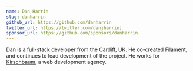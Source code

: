 ```yaml
---
name: Dan Harrin
slug: danharrin
github_url: https://github.com/danharrin
twitter_url: https://twitter.com/danjharrin]
sponsor_url: https://github.com/sponsors/danharrin
---
```


Dan is a full-stack developer from the Cardiff, UK. He co-created Filament, and continues to lead development of the project. He works for [Kirschbaum](https://kirschbaumdevelopment.com/), a web development agency.
